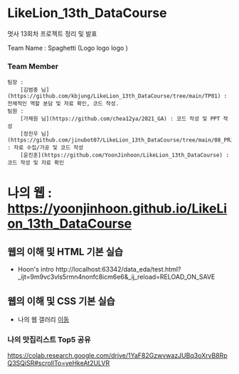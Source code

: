 # LikeLion_13th_DataCourse
멋사 13회차 프로젝트 정리 및 발표

Team Name : Spaghetti (Logo logo logo )

### Team Member 
    팀장 : 
        [김범중 님](https://github.com/kbjung/LikeLion_13th_DataCourse/tree/main/TP01) : 전체적인 역할 분담 및 자료 확인, 코드 작성.
    팀원 :
        [가채원 님](https://github.com/chea12ya/2021_GA) : 코드 작성 및 PPT 작성
        [정진우 님](https://github.com/jinubot07/LikeLion_13th_DataCourse/tree/main/08_PRJ_team_project) : 자료 수집/가공 및 코드 작성
        [윤진훈](https://github.com/YoonJinhoon/LikeLion_13th_DataCourse) : 코드 작성 및 자료 확인
        
    


# 나의 웹 :  https://yoonjinhoon.github.io/LikeLion_13th_DataCourse

## 웹의 이해 및 HTML 기본 실습
  * Hoon's intro  http://localhost:63342/data_eda/test.html?_ijt=9m9vc3vls5rmn4nonfc8icm6e6&_ij_reload=RELOAD_ON_SAVE


## 웹의 이해 및 CSS 기본 실습
  * 나의 웹 갤러리 [이동](https://yoonjinhoon.github.io/LikeLion_13th_DataCourse/02_css_gallery/14_img_gallery.html)

### 나의 맛집리스트 Top5 공유
   https://colab.research.google.com/drive/1YaF82GzwvwazJUBq3oXrvB8RpQ3SQiSR#scrollTo=yeHkeAt2ULVR
